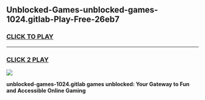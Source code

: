 
## Unblocked-Games-unblocked-games-1024.gitlab-Play-Free-26eb7
<h3>
<a href="https://premium76.site?title=unblocked-games-1024.gitlab&ref=19M">CLICK TO PLAY</a></h3>
<hr>

<h3>
<a href="https://premium76.site?title=unblocked-games-1024.gitlab&ref=19M">CLICK 2 PLAY</a>
  
</h3>

<a href="https://premium76.site?title=unblocked-games-1024.gitlab&ref=19M"><img src="https://clearcache.store/games.png"></a>


**unblocked-games-1024.gitlab games unblocked: Your Gateway to Fun and Accessible Online Gaming**
